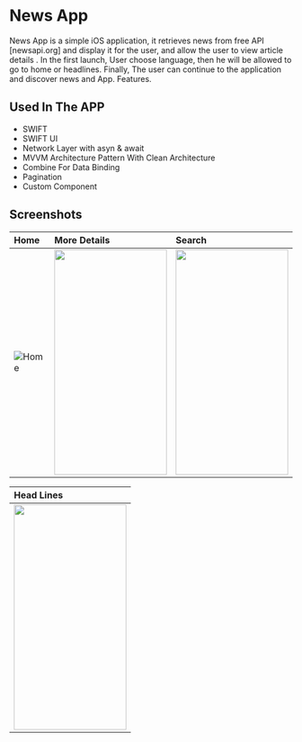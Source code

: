 # News App
News App is a simple iOS application, it retrieves news from free API [newsapi.org] and display it for the user, and allow the user to view article details . In the first launch, User choose language, then he will be allowed to go to home or headlines. Finally, The user can continue to the application and discover news and App. Features.


## Used In The APP
- SWIFT
- SWIFT UI
- Network Layer with asyn & await
- MVVM Architecture Pattern With Clean Architecture
- Combine For Data Binding
- Pagination
- Custom Component 

## Screenshots

| Home | More Details     | Search     |
| :-------- | :------- | :-------     |
| ![Home](https://github.com/Mo7amedkHAlED/News_Wave/assets/101609008/395bdbbe-adcb-46bd-94b6-416c242824ce)       | <img src="/Screenshots/More Details.png" width="200" height="400">       | <img src="/Screenshots/Search.png" width="200" height="400">       |

| Head Lines |
| :-------- | 
| <img src="/Screenshots/HeadLines.png" width="200" height="400">        |
